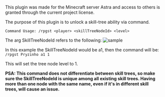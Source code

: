 This plugin was made for the Minecraft server Astra and access to others is granted through the current project license.

The purpose of this plugin is to unlock a skill-tree ability via command.

``Command Usage: /rpgst <player> <skillTreeNodeId> <level>``

The arg SkillTreeNodeId refers to the following:
![sample](https://github.com/Pryzinho/MMOCoreAstraAddon/assets/62448318/30f29048-4af5-4cb3-b272-8e5a26960dd6)

In this example the SkillTreeNodeId would be a1, then the command will be:
``/rpgst Pryzinho a1 1``

This will set the tree node level to 1.

**PSA: This command does not differentiate between skill trees, so make sure the SkillTreeNodeId is unique among all existing skill trees. Having more than one node with the same name, even if it's in different skill trees, will cause an issue.**
